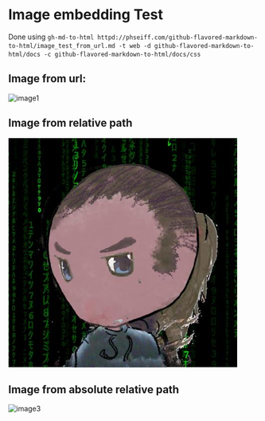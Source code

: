 # Image embedding Test

Done using
`gh-md-to-html httpd://phseiff.com/github-flavored-markdown-to-html/image_test_from_url.md -t web -d github-flavored-markdown-to-html/docs -c github-flavored-markdown-to-html/docs/css`

## Image from url:

![image1](https://avatars2.githubusercontent.com/u/31518703?s=460&u=b4331e6be145f39b7e48dc39e9b16d7e581e98b3&v=4)

## Image from relative path

![image2](image_test_from_file.jpeg)

## Image from absolute relative path

![image3](/github-flavored-markdown-to-html/image_test_from_file.jpeg)
